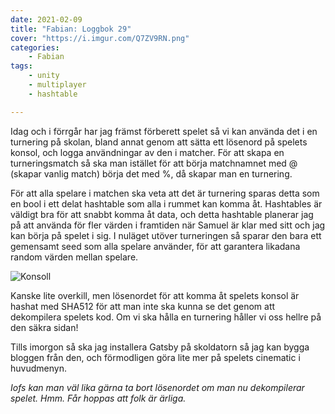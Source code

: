 ```yaml
---
date: 2021-02-09
title: "Fabian: Loggbok 29"
cover: "https://i.imgur.com/Q7ZV9RN.png"
categories: 
    - Fabian
tags:
    - unity
    - multiplayer
    - hashtable

---
```


Idag och i förrgår har jag främst förberett spelet så vi kan använda det i en turnering på skolan, bland annat genom att sätta ett lösenord på spelets konsol, och logga användningar av den i matcher. För att skapa en turneringsmatch så ska man istället för att börja matchnamnet med @ (skapar vanlig match) börja det med %, då skapar man en turnering. 

För att alla spelare i matchen ska veta att det är turnering sparas detta som en bool i ett delat hashtable som alla i rummet kan komma åt. Hashtables är väldigt bra för att snabbt komma åt data, och detta hashtable planerar jag på att använda för fler värden i framtiden när Samuel är klar med sitt och jag kan börja på spelet i sig. I nuläget utöver turneringen så sparar den bara ett gemensamt seed som alla spelare använder, för att garantera likadana random värden mellan spelare.

![Konsoll](https://i.imgur.com/70xZeIh.png)

Kanske lite overkill, men lösenordet för att komma åt spelets konsol är hashat med SHA512 för att man inte ska kunna se det genom att dekompilera spelets kod. Om vi ska hålla en turnering håller vi oss hellre på den säkra sidan! 

Tills imorgon så ska jag installera Gatsby på skoldatorn så jag kan bygga bloggen från den, och förmodligen göra lite mer på spelets cinematic i huvudmenyn.

*Iofs kan man väl lika gärna ta bort lösenordet om man nu dekompilerar spelet. Hmm. Får hoppas att folk är ärliga.*